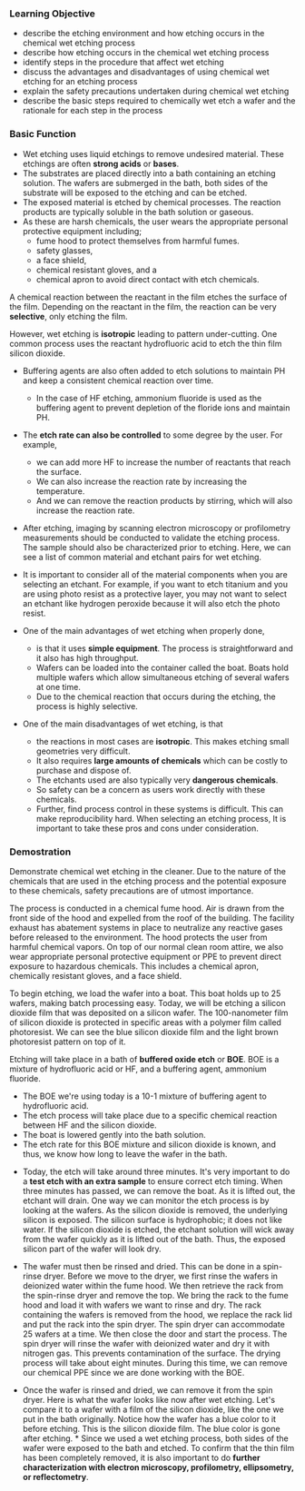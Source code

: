 ### Learning Objective

- describe the etching environment and how etching occurs in the chemical wet etching process
- describe how etching occurs in the chemical wet etching process
- identify steps in the procedure that affect wet etching
- discuss the advantages and disadvantages of using chemical wet etching for an etching process
- explain the safety precautions undertaken during chemical wet etching
- describe the basic steps required to chemically wet etch a wafer and the rationale for each step in the process
### Basic Function
* Wet etching uses liquid etchings to remove undesired material. These etchings are often __strong acids__ or __bases__. 
* The substrates are placed directly into a bath containing an etching solution. The wafers are submerged in the bath, both sides of the substrate will be exposed to the etching and can be etched. 
* The exposed material is etched by chemical processes. The reaction products are typically soluble in the bath solution or gaseous. 
* As these are harsh chemicals, the user wears the appropriate personal protective equipment including; 
  + fume hood to protect themselves from harmful fumes. 
  + safety glasses, 
  + a face shield, 
  + chemical resistant gloves, and a 
  + chemical apron to avoid direct contact with etch chemicals. 
  
A chemical reaction between the reactant in the film etches the surface of the film. 
Depending on the reactant in the film, the reaction can be very __selective__, only etching the film. 

However, wet etching is __isotropic__ leading to pattern under-cutting. One common process uses the reactant hydrofluoric acid to etch the thin film silicon dioxide. 

* Buffering agents are also often added to etch solutions to maintain PH and keep a consistent chemical reaction over time. 
  + In the case of HF etching, ammonium fluoride is used as the buffering agent to prevent depletion of the floride ions and maintain PH. 

* The __etch rate can also be controlled__ to some degree by the user. For example, 
  + we can add more HF to increase the number of reactants that reach the surface. 
  + We can also increase the reaction rate by increasing the temperature. 
  + And we can remove the reaction products by stirring, which will also increase the reaction rate. 

* After etching, imaging by scanning electron microscopy or profilometry measurements should be conducted to validate the etching process. The sample should also be characterized prior to etching. 
Here, we can see a list of common material and etchant pairs for wet etching.
* It is important to consider all of the material components when you are selecting an etchant. 
For example, if you want to etch titanium and you are using photo resist as a protective layer, you may not want to select an etchant like hydrogen peroxide because it will also etch the photo resist. 
* One of the main advantages of wet etching when properly done, 
  + is that it uses __simple equipment__. The process is straightforward and it also has high throughput. 
  + Wafers can be loaded into the container called the boat. Boats hold multiple wafers which allow simultaneous etching of several wafers at one time. 
  + Due to the chemical reaction that occurs during the etching, the process is highly selective. 
* One of the main disadvantages of wet etching, is that 
  + the reactions in most cases are __isotropic__. This makes etching small geometries very difficult. 
  + It also requires __large amounts of chemicals__ which can be costly to purchase and dispose of. 
  + The etchants used are also typically very __dangerous chemicals__. 
  + So safety can be a concern as users work directly with these chemicals. 
  + Further, find process control in these systems is difficult. This can make reproducibility hard. 
When selecting an etching process, It is important to take these pros and cons under consideration.

### Demostration
Demonstrate chemical wet etching in the cleaner. Due to the nature of the chemicals that are used in the etching process and the potential exposure to these chemicals, safety precautions are of utmost importance. 

The process is conducted in a chemical fume hood. Air is drawn from the front side of the hood and expelled from the roof of the building. The facility exhaust has abatement systems in place to neutralize any reactive gases before released to the environment. The hood protects the user from harmful chemical vapors. On top of our normal clean room attire, we also wear appropriate personal protective equipment or PPE to prevent direct exposure to hazardous chemicals. This includes a chemical apron, chemically resistant gloves, and a face shield. 

To begin etching, we load the wafer into a boat. This boat holds up to 25 wafers, making batch processing easy. Today, we will be etching a silicon dioxide film that was deposited on a silicon wafer. The 100-nanometer film of silicon dioxide is protected in specific areas with a polymer film called photoresist. We can see the blue silicon dioxide film and the light brown photoresist pattern on top of it. 

Etching will take place in a bath of __buffered oxide etch__ or __BOE__. BOE is a mixture of hydrofluoric acid or HF, and a buffering agent, ammonium fluoride. 
  + The BOE we're using today is a 10-1 mixture of buffering agent to hydrofluoric acid. 
  + The etch process will take place due to a specific chemical reaction between HF and the silicon dioxide. 
  + The boat is lowered gently into the bath solution. 
  + The etch rate for this BOE mixture and silicon dioxide is known, and thus, we know how long to leave the wafer in the bath. 
* Today, the etch will take around three minutes. It's very important to do a __test etch with an extra sample__ to ensure correct etch timing. When three minutes has passed, we can remove the boat. As it is lifted out, the etchant will drain. One way we can monitor the etch process is by looking at the wafers. As the silicon dioxide is removed, the underlying silicon is exposed. 
The silicon surface is hydrophobic; it does not like water. If the silicon dioxide is etched, the etchant solution will wick away from the wafer quickly as it is lifted out of the bath. Thus, the exposed silicon part of the wafer will look dry. 

* The wafer must then be rinsed and dried. This can be done in a spin-rinse dryer. Before we move to the dryer, we first rinse the wafers in deionized water within the fume hood. We then retrieve the rack from the spin-rinse dryer and remove the top. We bring the rack to the fume hood and load it with wafers we want to rinse and dry. The rack containing the wafers is removed from the hood, we replace the rack lid and put the rack into the spin dryer. The spin dryer can accommodate 25 wafers at a time. We then close the door and start the process. The spin dryer will rinse the wafer with deionized water and dry it with nitrogen gas. This prevents contamination of the surface. The drying process will take about eight minutes. During this time, we can remove our chemical PPE since we are done working with the BOE. 
* Once the wafer is rinsed and dried, we can remove it from the spin dryer. Here is what the wafer looks like now after wet etching. Let's compare it to a wafer with a film of the silicon dioxide, like the one we put in the bath originally. Notice how the wafer has a blue color to it before etching. This is the silicon dioxide film. The blue color is gone after etching. * Since we used a wet etching process, both sides of the wafer were exposed to the bath and etched. 
To confirm that the thin film has been completely removed, it is also important to do __further characterization with electron microscopy, profilometry, ellipsometry, or reflectometry__. 
